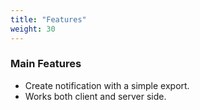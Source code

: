 ```yaml
---
title: "Features"
weight: 30
---
```


### Main Features

- Create notification with a simple export.
- Works both client and server side.